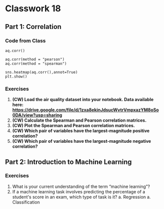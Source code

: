 # Classwork 18

## Part 1: Correlation

### Code from Class

```
aq.corr()

aq.corr(method = "pearson")
aq.corr(method = "spearman")

sns.heatmap(aq.corr(),annot=True)
plt.show()
```

### Exercises

1. **(CW) Load the air quality dataset into your notebook. Data available here: https://drive.google.com/file/d/1zxa8ekinJdsucWvtrVmpxazYM8oSo0DA/view?usp=sharing**
1. **(CW) Calculate the Spearman and Pearson correlation matrices.**
1. **(CW) Plot the Spearman and Pearson correlation matrices.**
1. **(CW) Which pair of variables have the largest-magnitude positive correlation?**
1. **(CW) Which pair of variables have the largest-magnitude negative correlation?**

## Part 2: Introduction to Machine Learning

### Exercises

1. What is your current understanding of the term “machine learning”?
1. If a machine learning task involves predicting the percentage of a student's score in an exam, which type of task is it?
   a. Regression
   a. Classification
